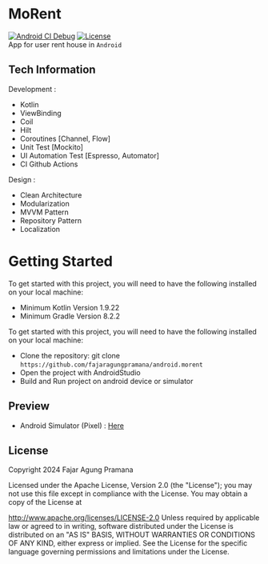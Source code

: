 # MoRent
[![Android CI Debug](https://github.com/fajaragungpramana/android.morent/actions/workflows/app_build_debug.yml/badge.svg)](https://github.com/fajaragungpramana/android.morent/actions/workflows/app_build_debug.yml)
[![License](https://img.shields.io/badge/License-Apache%202.0-blue.svg)](https://opensource.org/licenses/Apache-2.0)</br>
App for user rent house in `Android`

## Tech Information
Development :
- Kotlin
- ViewBinding
- Coil
- Hilt
- Coroutines [Channel, Flow]
- Unit Test [Mockito]
- UI Automation Test [Espresso, Automator]
- CI Github Actions

Design :
- Clean Architecture
- Modularization
- MVVM Pattern
- Repository Pattern
- Localization

# Getting Started
To get started with this project, you will need to have the following installed on your local machine:
- Minimum Kotlin Version 1.9.22
- Minimum Gradle Version 8.2.2

To get started with this project, you will need to have the following installed on your local machine:
- Clone the repository: git clone `https://github.com/fajaragungpramana/android.morent`
- Open the project with AndroidStudio
- Build and Run project on android device or simulator

## Preview
- Android Simulator (Pixel) : [Here](https://drive.google.com/drive/folders/1GBqPKNRpw5NtH29cvG8t9ljpMVwUeyFe?usp=drive_link)

## License
Copyright 2024 Fajar Agung Pramana

Licensed under the Apache License, Version 2.0 (the "License"); you may not use this file except in compliance with the License. You may obtain a copy of the License at

http://www.apache.org/licenses/LICENSE-2.0
Unless required by applicable law or agreed to in writing, software distributed under the License is distributed on an "AS IS" BASIS, WITHOUT WARRANTIES OR CONDITIONS OF ANY KIND, either express or implied. See the License for the specific language governing permissions and limitations under the License.   

